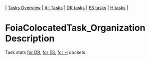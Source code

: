 | [Tasks Overview](../tasks-overview.md) | [All Tasks](../alltasks.md) | [DR tasks](../docket-DR/tasklist.md) | [ES tasks](../docket-ES/tasklist.md) | [H tasks](../docket-H/tasklist.md) |

# FoiaColocatedTask_Organization Description

Task stats [for DR](../docket-DR/FoiaColocatedTask_Organization.md), [for ES](../docket-ES/FoiaColocatedTask_Organization.md), [for H](../docket-H/FoiaColocatedTask_Organization.md) dockets.

